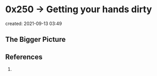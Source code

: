 # 0x250 -> Getting your hands dirty
created: 2021-09-13 03:49

## The Bigger Picture



## References
1. 